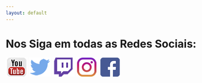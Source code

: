 ```yaml
---
layout: default
---
```


# Nos Siga em todas as Redes Sociais:

[![Youtube](img/social_links/youtube.png)](http://www.youtube.com/channel/UCF12dpMPBnDyS369caTF_Vw?sub_confirmation=1)
[![Twitter](img/social_links/twitter.png)](https://twitter.com/MamonasGames)
[![Twitch](img/social_links/twitch.png)](https://www.twitch.tv/mamonasexplosivas)
[![Instagram](img/social_links/instagram.png)](https://www.instagram.com/mamonasexplosivas/)
[![Facebook](img/social_links/facebook.png)](https://www.facebook.com/Mamonas-Explosivas-105262964516303/?epa=SEARCH_BOX)